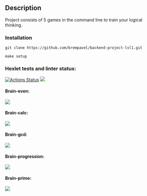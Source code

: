 ## Description
Project consists of 5 games in the command line to train your logical thinking.

### Installation

```
git clone https://github.com/brempavel/backend-project-lvl1.git

make setup
```

### Hexlet tests and linter status:
[![Actions Status](https://github.com/brempavel/backend-project-lvl1/workflows/hexlet-check/badge.svg)](https://github.com/brempavel/backend-project-lvl1/actions)
<a href="https://codeclimate.com/github/brempavel/backend-project-lvl1/maintainability"><img src="https://api.codeclimate.com/v1/badges/480ddc4bb1914c8f46b1/maintainability" /></a>

#### Brain-even:
<a href="https://asciinema.org/a/kz7kRpQGmMvlUafEDNbDcjGK3" target="_blank"><img src="https://asciinema.org/a/kz7kRpQGmMvlUafEDNbDcjGK3.svg" /></a>

#### Brain-calc:
<a href="https://asciinema.org/a/3BPadu5T9FTY8t6RRKpbZdzGF" target="_blank"><img src="https://asciinema.org/a/3BPadu5T9FTY8t6RRKpbZdzGF.svg" /></a>

#### Brain-gcd:
<a href="https://asciinema.org/a/tkO7G8Z82BBoe9y8YVGSjpmYy" target="_blank"><img src="https://asciinema.org/a/tkO7G8Z82BBoe9y8YVGSjpmYy.svg" /></a>

#### Brain-progression:
<a href="https://asciinema.org/a/OVetcEtqoD4w4uo8v1yhawV0L" target="_blank"><img src="https://asciinema.org/a/OVetcEtqoD4w4uo8v1yhawV0L.svg" /></a>

#### Brain-prime:
<a href="https://asciinema.org/a/49Vm3FbdspXJGypNtWPzLD8qN" target="_blank"><img src="https://asciinema.org/a/49Vm3FbdspXJGypNtWPzLD8qN.svg" /></a>